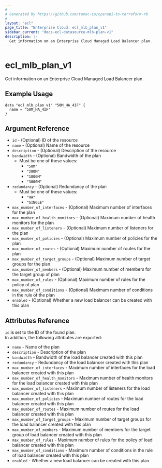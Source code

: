 ```yaml
---
#
# Generated by https://github.com/tamac-io/openapi-to-terraform-rb
#
layout: "ecl"
page_title: "Enterprise Cloud: ecl_mlb_plan_v1"
sidebar_current: "docs-ecl-datasource-mlb-plan-v1"
description: |-
  Get information on an Enterprise Cloud Managed Load Balancer plan.
---
```


# ecl\_mlb\_plan\_v1

Get information on an Enterprise Cloud Managed Load Balancer plan.

## Example Usage

```hcl
data "ecl_mlb_plan_v1" "50M_HA_4IF" {
  name = "50M_HA_4IF"
}
```

## Argument Reference

* `id` - (Optional) ID of the resource
* `name` - (Optional) Name of the resource
* `description` - (Optional) Description of the resource
* `bandwidth` - (Optional) Bandwidth of the plan
    * Must be one of these values:
        * `"50M"`
        * `"200M"`
        * `"1000M"`
        * `"3000M"`
* `redundancy` - (Optional) Redundancy of the plan
    * Must be one of these values:
        * `"HA"`
        * `"SINGLE"`
* `max_number_of_interfaces` - (Optional) Maximum number of interfaces for the plan
* `max_number_of_health_monitors` - (Optional) Maximum number of health monitors for the plan
* `max_number_of_listeners` - (Optional) Maximum number of listeners for the plan
* `max_number_of_policies` - (Optional) Maximum number of policies for the plan
* `max_number_of_routes` - (Optional) Maximum number of routes for the plan
* `max_number_of_target_groups` - (Optional) Maximum number of target groups for the plan
* `max_number_of_members` - (Optional) Maximum number of members for the target group of plan
* `max_number_of_rules` - (Optional) Maximum number of rules for the policy of plan
* `max_number_of_conditions` - (Optional) Maximum number of conditions in the rule of the plan
* `enabled` - (Optional) Whether a new load balancer can be created with this plan

## Attributes Reference

`id` is set to the ID of the found plan.<br>
In addition, the following attributes are exported:

* `name` - Name of the plan
* `description` - Description of the plan
* `bandwidth` - Bandwidth of the load balancer created with this plan
* `redundancy` - Redundancy of the load balancer created with this plan
* `max_number_of_interfaces` - Maximum number of interfaces for the load balancer created with this plan
* `max_number_of_health_monitors` - Maximum number of health monitors for the load balancer created with this plan
* `max_number_of_listeners` - Maximum number of listeners for the load balancer created with this plan
* `max_number_of_policies` - Maximum number of routes for the load balancer created with this plan
* `max_number_of_routes` - Maximum number of routes for the load balancer created with this plan
* `max_number_of_target_groups` - Maximum number of target groups for the load balancer created with this plan
* `max_number_of_members` - Maximum number of members for the target group of load balancer created with this plan
* `max_number_of_rules` - Maximum number of rules for the policy of load balancer created with this plan
* `max_number_of_conditions` - Maximum number of conditions in the rule of load balancer created with this plan
* `enabled` - Whether a new load balancer can be created with this plan
